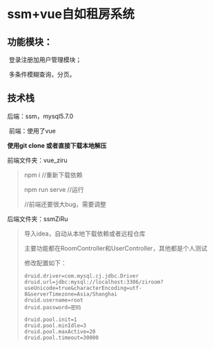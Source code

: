 # ssm+vue自如租房系统

## 功能模块：

​	登录注册加用户管理模块；

​	多条件模糊查询，分页。

## 技术栈

   后端：ssm，mysql5.7.0

​	前端：使用了vue

**使用git clone 或者直接下载本地解压**

前端文件夹：vue_ziru

> npm i             //重新下载依赖
>
> npm run serve     //运行
>
> //前端还要很大bug，需要调整

后端文件夹：ssmZiRu

>导入idea，自动从本地下载依赖或者远程仓库
>
>主要功能都在RoomController和UserController，其他都是个人测试
>
>修改配置如下：
>
>```properties
>druid.driver=com.mysql.cj.jdbc.Driver
>druid.url=jdbc:mysql://localhost:3306/ziroom?useUnicode=true&characterEncoding=utf-8&serverTimezone=Asia/Shanghai
>druid.username=root
>druid.password=密码
>
>druid.pool.init=1
>druid.pool.minIdle=3
>druid.pool.maxActive=20
>druid.pool.timeout=30000
>```

​	

